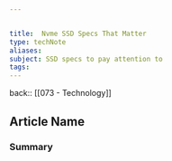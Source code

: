 ```yaml
---


title:  Nvme SSD Specs That Matter
type: techNote
aliases:
subject: SSD specs to pay attention to
tags: 
---
```

back:: [[073 - Technology]]



## Article Name





### Summary

